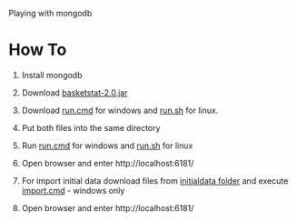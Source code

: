 Playing with mongodb

How To
========================


1. Install mongodb
1. Download [basketstat-2.0.jar](basketstat-2.0.jar)
1. Download [run.cmd](run.cmd) for windows and [run.sh](run.sh) for linux.
1. Put both files into the same directory
1. Run [run.cmd](run.cmd) for windows and [run.sh](run.sh) for linux
1. Open browser and enter http://localhost:6181/

1. For import initial data download files from [initialdata folder](initdata/) and execute [import.cmd](initdata/import.cmd) - windows only
1. Open browser and enter http://localhost:6181/
